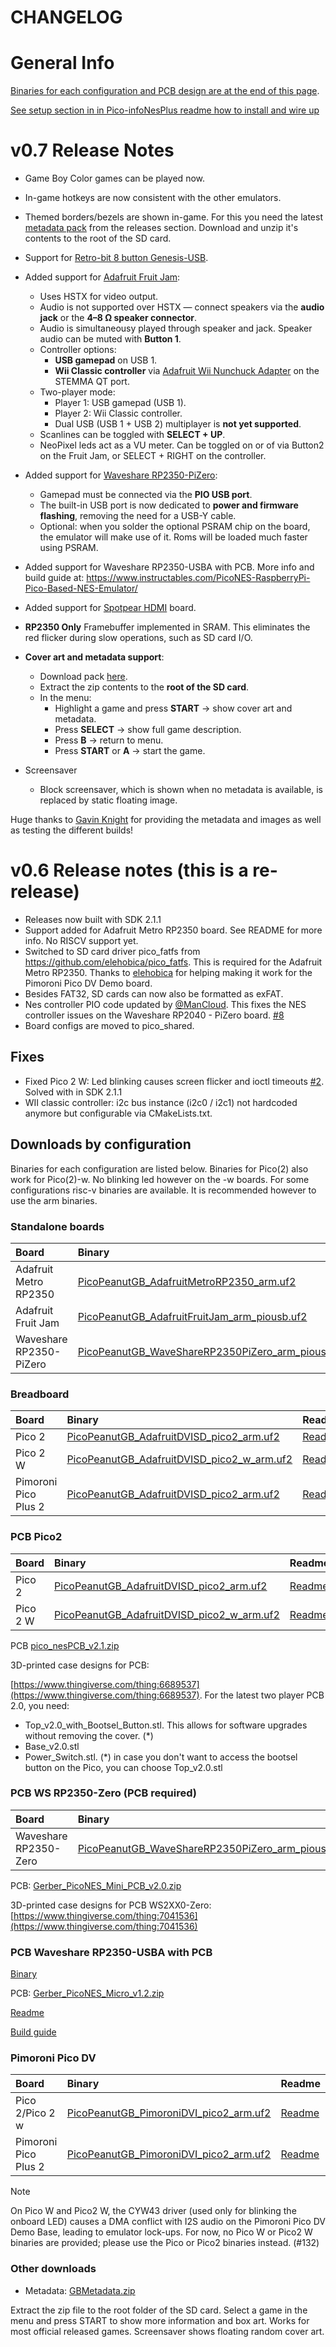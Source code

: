# CHANGELOG

# General Info

[Binaries for each configuration and PCB design are at the end of this page](#downloads___).

[See setup section in in Pico-infoNesPlus readme how to install and wire up](https://github.com/fhoedemakers/pico-infonesPlus#pico-setup)

# v0.7 Release Notes

- Game Boy Color games can be played now.
- In-game hotkeys are now consistent with the other emulators. 
- Themed borders/bezels are shown in-game. For this you need the latest [metadata pack](https://github.com/fhoedemakers/pico-peanutGB/releases/latest/download/GBMetadata.zip) from the releases section. Download and unzip it's contents to the root of the SD card.
- Support for [Retro-bit 8 button Genesis-USB](https://www.retro-bit.com/controllers/genesis/#usb). 
- Added support for [Adafruit Fruit Jam](https://www.adafruit.com/product/6200):  
  - Uses HSTX for video output.  
  - Audio is not supported over HSTX — connect speakers via the **audio jack** or the **4–8 Ω speaker connector**.  
  - Audio is simultaneousy played through speaker and jack. Speaker audio can be muted with **Button 1**.  
  - Controller options:  
    - **USB gamepad** on USB 1.  
    - **Wii Classic controller** via [Adafruit Wii Nunchuck Adapter](https://www.adafruit.com/product/4836) on the STEMMA QT port.  
  - Two-player mode:  
    - Player 1: USB gamepad (USB 1).  
    - Player 2: Wii Classic controller.  
    - Dual USB (USB 1 + USB 2) multiplayer is **not yet supported**.  
  - Scanlines can be toggled with **SELECT + UP**.  
  - NeoPixel leds act as a VU meter. Can be toggled on or of via Button2 on the Fruit Jam, or SELECT + RIGHT on the controller.

- Added support for [Waveshare RP2350-PiZero](https://www.waveshare.com/rp2350-pizero.htm):  
  - Gamepad must be connected via the **PIO USB port**.  
  - The built-in USB port is now dedicated to **power and firmware flashing**, removing the need for a USB-Y cable.  
  - Optional: when you solder the optional PSRAM chip on the board, the emulator will make use of it. Roms will be loaded much faster using PSRAM.

- Added support for Waveshare RP2350-USBA with PCB. More info and build guide at: https://www.instructables.com/PicoNES-RaspberryPi-Pico-Based-NES-Emulator/
- Added support for [Spotpear HDMI](https://spotpear.com/index/product/detail/id/1207.html) board.

- **RP2350 Only** Framebuffer implemented in SRAM. This eliminates the red flicker during slow operations, such as SD card I/O.

- **Cover art and metadata support**:  
  - Download pack [here](https://github.com/fhoedemakers/pico-peanutGB/releases/latest/download/GBMetadata.zip).  
  - Extract the zip contents to the **root of the SD card**.  
  - In the menu:  
    - Highlight a game and press **START** → show cover art and metadata.  
    - Press **SELECT** → show full game description.  
    - Press **B** → return to menu.  
    - Press **START** or **A** → start the game.

- Screensaver
  - Block screensaver, which is shown when no metadata is available, is replaced by static floating image.

Huge thanks to [Gavin Knight](https://github.com/DynaMight1124) for providing the metadata and images as well as testing the different builds!

# v0.6 Release notes (this is a re-release)

- Releases now built with SDK 2.1.1
- Support added for Adafruit Metro RP2350 board. See README for more info. No RISCV support yet.
- Switched to SD card driver pico_fatfs from https://github.com/elehobica/pico_fatfs. This is required for the Adafruit Metro RP2350. Thanks to [elehobica](https://github.com/elehobica/pico_fatfs) for helping making it work for the Pimoroni Pico DV Demo board.
- Besides FAT32, SD cards can now also be formatted as exFAT.
- Nes controller PIO code updated by [@ManCloud](https://github.com/ManCloud). This fixes the NES controller issues on the Waveshare RP2040 - PiZero board. [#8](https://github.com/fhoedemakers/pico_shared/issues/8)
- Board configs are moved to pico_shared.

## Fixes
- Fixed Pico 2 W: Led blinking causes screen flicker and ioctl timeouts [#2](https://github.com/fhoedemakers/pico_shared/issues/2). Solved with in SDK 2.1.1
- WII classic controller: i2c bus instance (i2c0 / i2c1) not hardcoded anymore but configurable via CMakeLists.txt. 


<a name="downloads___"></a>
## Downloads by configuration

Binaries for each configuration are listed below. Binaries for Pico(2) also work for Pico(2)-w. No blinking led however on the -w boards.
For some configurations risc-v binaries are available. It is recommended however to use the arm binaries. 

### Standalone boards

| Board | Binary | Readme | |
|:--|:--|:--|:--|
| Adafruit Metro RP2350 | [PicoPeanutGB_AdafruitMetroRP2350_arm.uf2](https://github.com/fhoedemakers/pico-peanutGB/releases/latest/download/PicoPeanutGB_AdafruitMetroRP2350_arm.uf2) | [Readme](https://github.com/fhoedemakers/pico-infonesPlus/blob/main/README.md#adafruit-metro-rp2350) | |
| Adafruit Fruit Jam | [PicoPeanutGB_AdafruitFruitJam_arm_piousb.uf2](https://github.com/fhoedemakers/pico-peanutGB/releases/latest/download/PicoPeanutGB_AdafruitFruitJam_arm_piousb.uf2) | [Readme](https://github.com/fhoedemakers/pico-infonesPlus/blob/main/README.md#adafruit-fruit-jam)| |
| Waveshare RP2350-PiZero | [PicoPeanutGB_WaveShareRP2350PiZero_arm_piousb.uf2](https://github.com/fhoedemakers/pico-peanutGB/releases/latest/download/PicoPeanutGB_WaveShareRP2350PiZero_arm_piousb.uf2) | [Readme](https://github.com/fhoedemakers/pico-infonesPlus/blob/main/README.md#waveshare-rp2040rp2350-pizero-development-board)| [3-D Printed case](https://github.com/fhoedemakers/pico-infonesPlus/blob/main/README.md#3d-printed-case-for-rp2040rp2350-pizero) |

### Breadboard

| Board | Binary | Readme |
|:--|:--|:--|
| Pico 2 | [PicoPeanutGB_AdafruitDVISD_pico2_arm.uf2](https://github.com/fhoedemakers/pico-peanutGB/releases/latest/download/PicoPeanutGB_AdafruitDVISD_pico2_arm.uf2) | [Readme](https://github.com/fhoedemakers/pico-infonesPlus/blob/main/README.md#raspberry-pi-pico-or-pico-2-setup-with-adafruit-hardware-and-breadboard) |
| Pico 2 W | [PicoPeanutGB_AdafruitDVISD_pico2_w_arm.uf2](https://github.com/fhoedemakers/pico-peanutGB/releases/latest/download/PicoPeanutGB_AdafruitDVISD_pico2_w_arm.uf2) | [Readme](https://github.com/fhoedemakers/pico-infonesPlus/blob/main/README.md#raspberry-pi-pico-or-pico-2-setup-with-adafruit-hardware-and-breadboard) |
| Pimoroni Pico Plus 2 | [PicoPeanutGB_AdafruitDVISD_pico2_arm.uf2](https://github.com/fhoedemakers/pico-peanutGB/releases/latest/download/PicoPeanutGB_AdafruitDVISD_pico2_arm.uf2) | [Readme](https://github.com/fhoedemakers/pico-infonesPlus/blob/main/README.md#raspberry-pi-pico-or-pico-2-setup-with-adafruit-hardware-and-breadboard) |


### PCB Pico2

| Board | Binary | Readme |
|:--|:--|:--|
| Pico 2 | [PicoPeanutGB_AdafruitDVISD_pico2_arm.uf2](https://github.com/fhoedemakers/pico-peanutGB/releases/latest/download/PicoPeanutGB_AdafruitDVISD_pico2_arm.uf2) | [Readme](https://github.com/fhoedemakers/pico-infonesPlus/blob/main/README.md#pcb-with-raspberry-pi-pico-or-pico-2) |
| Pico 2 W | [PicoPeanutGB_AdafruitDVISD_pico2_w_arm.uf2](https://github.com/fhoedemakers/pico-peanutGB/releases/latest/download/PicoPeanutGB_AdafruitDVISD_pico2_w_arm.uf2) | [Readme](https://github.com/fhoedemakers/pico-infonesPlus/blob/main/README.md#pcb-with-raspberry-pi-pico-or-pico-2) |

PCB [pico_nesPCB_v2.1.zip](https://github.com/fhoedemakers/pico-peanutGB/releases/latest/download/pico_nesPCB_v2.1.zip)

3D-printed case designs for PCB:

[https://www.thingiverse.com/thing:6689537](https://www.thingiverse.com/thing:6689537). 
For the latest two player PCB 2.0, you need:

- Top_v2.0_with_Bootsel_Button.stl. This allows for software upgrades without removing the cover. (*)
- Base_v2.0.stl
- Power_Switch.stl.
(*) in case you don't want to access the bootsel button on the Pico, you can choose Top_v2.0.stl

### PCB WS RP2350-Zero (PCB required)

| Board | Binary | Readme |
|:--|:--|:--|
| Waveshare RP2350-Zero | [PicoPeanutGB_WaveShareRP2350PiZero_arm_piousb.uf2](https://github.com/fhoedemakers/pico-peanutGB/releases/latest/download/PicoPeanutGB_WaveShareRP2350PiZero_arm_piousb.uf2) | [Readme](https://github.com/fhoedemakers/pico-infonesPlus/blob/main/README.md#pcb-with-waveshare-rp2040rp2350-zero) |

PCB: [Gerber_PicoNES_Mini_PCB_v2.0.zip](https://github.com/fhoedemakers/pico-peanutGB/releases/latest/download/Gerber_PicoNES_Mini_PCB_v2.0.zip)

3D-printed case designs for PCB WS2XX0-Zero:
[https://www.thingiverse.com/thing:7041536](https://www.thingiverse.com/thing:7041536)

### PCB Waveshare RP2350-USBA with PCB
[Binary](https://github.com/fhoedemakers/pico-peanutGB/releases/latest/download/PicoPeanutGB_WaveShare2350USBA_arm_piousb.uf2)

PCB: [Gerber_PicoNES_Micro_v1.2.zip](https://github.com/fhoedemakers/pico-peanutGB/releases/latest/download/Gerber_PicoNES_Micro_v1.2.zip)

[Readme](https://github.com/fhoedemakers/pico-infonesPlus/blob/main/README.md#pcb-with-waveshare-rp2350-usb-a)

[Build guide](https://www.instructables.com/PicoNES-RaspberryPi-Pico-Based-NES-Emulator/)


### Pimoroni Pico DV

| Board | Binary | Readme |
|:--|:--| :--|
| Pico 2/Pico 2 w | [PicoPeanutGB_PimoroniDVI_pico2_arm.uf2](https://github.com/fhoedemakers/pico-peanutGB/releases/latest/download/PicoPeanutGB_PimoroniDVI_pico2_arm.uf2) | [Readme](https://github.com/fhoedemakers/pico-infonesPlus/blob/main/README.md#raspberry-pi-pico-or-pico-2-setup-for-pimoroni-pico-dv-demo-base) |
| Pimoroni Pico Plus 2 | [PicoPeanutGB_PimoroniDVI_pico2_arm.uf2](https://github.com/fhoedemakers/pico-peanutGB/releases/latest/download/PicoPeanutGB_PimoroniDVI_pico2_arm.uf2) | [Readme](https://github.com/fhoedemakers/pico-infonesPlus/blob/main/README.md#raspberry-pi-pico-or-pico-2-setup-for-pimoroni-pico-dv-demo-base) |

> [!NOTE]
> On Pico W and Pico2 W, the CYW43 driver (used only for blinking the onboard LED) causes a DMA conflict with I2S audio on the Pimoroni Pico DV Demo Base, leading to emulator lock-ups. For now, no Pico W or Pico2 W binaries are provided; please use the Pico or Pico2 binaries instead. (#132)


### Other downloads

- Metadata: [GBMetadata.zip](https://github.com/fhoedemakers/pico-peanutGB/releases/latest/download/GBMetadata.zip)


Extract the zip file to the root folder of the SD card. Select a game in the menu and press START to show more information and box art. Works for most official released games. Screensaver shows floating random cover art.


